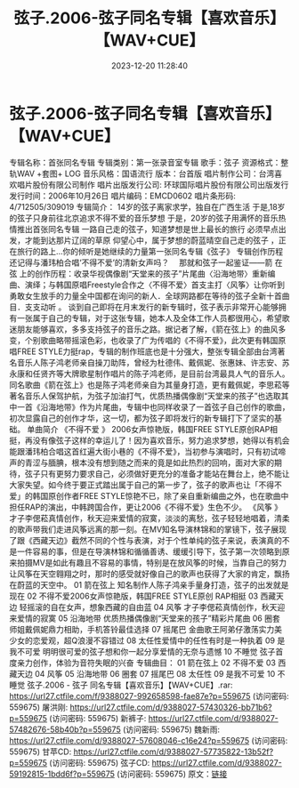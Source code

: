 ﻿---
title: 弦子.2006-弦子同名专辑【喜欢音乐】【WAV+CUE】
date: 2023-12-20 11:28:40
categories: WAV车载音乐、镜像
tags: 华语中文
---
# 弦子.2006-弦子同名专辑【喜欢音乐】【WAV+CUE】

专辑名称：首张同名专辑
专辑类别：第一张录音室专辑
歌手：弦子
资源格式：整轨WAV +套图+ LOG
音乐风格：国语流行
版本：台首版
唱片制作公司：台湾喜欢唱片股份有限公司制作
唱片出版发行公司: 环球国际唱片股份有限公司出版发行
发行时间：2006年10月26日
唱片编码：EMCD0602
唱片条形码: 4/712505/309019
专辑简介：
14岁的弦子离家求学，独自在广西生活 于是,18岁的弦子只身前往北京追求不得不爱的音乐梦想
于是，20岁的弦子用满怀的音乐热情推出首张同名专辑 一路自己走的弦子，知道梦想是世上最长的旅行 必须早点出发，才能到达那片辽阔的草原
仰望心中，属于梦想的蔚蓝晴空自己走的弦子 ，正在旅行的路上…你的倾听是她继续的力量第一张同名专辑《弦子》
专辑创作历程
还记得与潘玮柏合唱‘不得不爱’的清新女声吗？ 　那就和弦子一起鉴证——箭 在 弦
上的创作历程：收录华视偶像剧“天堂来的孩子”片尾曲〈沿海地带〉重新编曲、演绎；与韩国原唱Freestyle合作之〈不得不爱〉首支主打〈风筝〉让你听到勇敢女生放手的力量全中国都在询问的新人．全球网路都在等待的弦子全新十首曲目．支支动听
。
谈到自己即将在月末发行的新专辑时，弦子表示非常开心能够拥有一张属于自己的专辑，对于这张专辑，她本人及全体工作人员都很用心，希望歌迷朋友能够喜欢，多多支持弦子的音乐之路。据记者了解，《箭在弦上》的曲风多变，个别歌曲略带摇滚色彩，也收录了广为传唱的《不得不爱》，此次更有韩国原唱FREE
STYLE力挺rap，专辑的制作班底也是十分强大，整张专辑全部由台湾著名音乐人陈子鸿老师亲自操刀助阵，曾经为杜德伟、戴佩妮、张惠妹、许志安、苏永康和任贤齐等大牌歌星制作唱片的陈子鸿老师，是目前台湾最具人气的音乐人。同名歌曲《箭在弦上》也是陈子鸿老师亲自为其量身打造，更有戴佩妮，李思菘等著名音乐人保驾护航，为弦子加油打气，优质热播偶像剧“天堂来的孩子”也选取其中一首《沿海地带》作为片尾曲，专辑中也同样收录了一首弦子自己创作的歌曲，初次显露自己的创作才华，这一切，都为弦子即将发行的新专辑打下了坚实的基础。
单曲简介
《不得不爱 》
2006女声惊艳版，韩国FREE
STYLE原创RAP相挺，再没有像弦子这样的幸运儿了！因为喜欢音乐，努力追求梦想，她得以有机会能跟潘玮柏合唱这首红遍大街小巷的《不得不爱》，当初参与演唱时，只有初试啼声的青涩与腼腆，根本没有想到随之而来的竟是如此热烈的回响，面对大家的期待，弦子只有更努力要求自己，必须做好更充分的准备才能站在舞台上，绝不能让大家失望。如今终于要正式踏出属于自己的第一步了，弦子的歌声也让「不得不爱」的韩国原创作者FREE
STYLE惊艳不已，除了亲自重新编曲之外，也在歌曲中担任RAP的演出，中韩跨国合作，更让2006《不得不爱》生色不少。
《风筝 》
才子李偲菘真情创作，秋天迎来爱情的寂寞，淡淡的离愁，弦子轻轻地唱着，清柔的歌声带我们走进风筝远离的那一刻。在MV知名导演林锦和的掌镜下，弦子展现了跟《西藏天边》截然不同的个性与表演，对于个性单纯的弦子来说，表演真的不是一件容易的事，但是在导演林锦和循循善诱、缓缓引导下，弦子第一次领略到原来拍摄MV是如此有趣且不容易的事情，特别是在放风筝的时候，当靠自己的努力让风筝在天空翱翔之时，那时的感受就好像自己的歌声也获得了大家的肯定，飘扬在蔚蓝的天空中。
01 箭在弦上 知名制作人陈子鸿亲手量身打造，弦子的出发就是现在
02 不得不爱2006女声惊艳版，韩国FREE STYLE原创 RAP相挺
03 西藏天边 轻摇滚的自在女声，想象西藏的自由蓝
04 风筝 才子李偲菘真情创作，秋天迎来爱情的寂寞
05 沿海地带 优质热播偶像剧“天堂来的孩子”精彩片尾曲
06 圈套 师姐戴佩妮鼎力相助，手机答铃最佳选择
07 摇尾巴 金曲歌王阿弟仔激荡实力美少女的恋爱观，超Q浪漫不容错过
08 太任性爱情中的任性有时是一种执着
09 是我不可爱 明明很可爱的弦子想和你一起分享爱情的无奈与遗憾
10 不睡觉 弦子首度亲力创作，体验为音符失眠的兴奋
专辑曲目：
01 箭在弦上
02 不得不爱
03 西藏天边
04 风筝
05 沿海地带
06 圈套
07 摇尾巴
08 太任性
09 是我不可爱
10 不睡觉
弦子.2006 - 弦子 同名专辑【喜欢音乐】【WAV+CUE】.rar: https://url27.ctfile.com/f/9388027-992658598-fae87e?p=559675
(访问密码: 559675)
屠洪刚: https://url27.ctfile.com/d/9388027-57430326-bb71b6?p=559675
(访问密码: 559675)
新裤子: https://url27.ctfile.com/d/9388027-57482676-58b40b?p=559675
(访问密码: 559675)
魏新雨: https://url27.ctfile.com/d/9388027-57608046-c16e24?p=559675
(访问密码: 559675)
甘苹CD: https://url27.ctfile.com/d/9388027-57735822-13b52f?p=559675
(访问密码: 559675)
弦子CD: https://url27.ctfile.com/d/9388027-59192815-1bdd6f?p=559675
(访问密码: 559675)
原文：[链接](https://blog.sina.com.cn/s/blog_1647c7e76010313xz.html)
